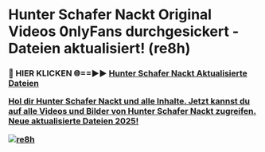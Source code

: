 # Hunter Schafer Nackt Original Videos 0nlyFans durchgesickert - Dateien aktualisiert! (re8h)

<h3>🔴 HIER KLICKEN 🌐==►► <a href="https://tinyurl.com/h6vf6nb8" rel="nofollow">Hunter Schafer Nackt Aktualisierte Dateien

Hol dir Hunter Schafer Nackt und alle Inhalte. Jetzt kannst du auf alle Videos und Bilder von Hunter Schafer Nackt zugreifen. Neue aktualisierte Dateien 2025!

[![re8h](https://i.imgur.com/sD4kR3V.gif)](https://tinyurl.com/h6vf6nb8)
